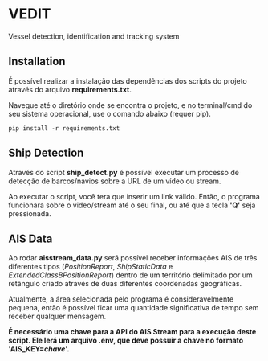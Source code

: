 # VEDIT
Vessel detection, identification and tracking system

## Installation

É possível realizar a instalação das dependências dos scripts do projeto através do arquivo **requirements.txt**.

Navegue até o diretório onde se encontra o projeto, e no terminal/cmd do seu sistema operacional, use o comando abaixo (requer pip).
```
pip install -r requirements.txt
```

## Ship Detection

Através do script **ship_detect.py** é possível executar um processo de detecção de barcos/navios sobre a URL de um vídeo ou stream.

Ao executar o script, você tera que inserir um link válido. Então, o programa funcionara sobre o video/stream até o seu final, ou até que a tecla **'Q'** seja pressionada.

## AIS Data

Ao rodar **aisstream_data.py** será possível receber informações AIS de três diferentes tipos (*PositionReport*, *ShipStaticData* e *ExtendedClassBPositionReport*) dentro de um território delimitado por um retângulo criado através de duas diferentes coordenadas geográficas.

Atualmente, a área selecionada pelo programa é consideravelmente pequena, então é possível ficar uma quantidade significativa de tempo sem receber qualquer mensagem.

**É necessário uma chave para a API do AIS Stream para a execução deste script. Ele lerá um arquivo .env, que deve possuir a chave no formato 'AIS_KEY=*chave*'.**